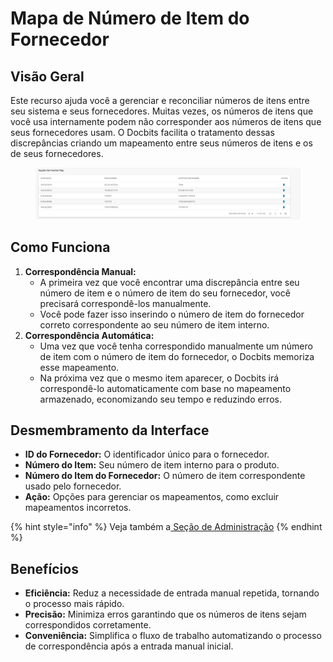 # Mapa de Número de Item do Fornecedor

## **Visão Geral**

Este recurso ajuda você a gerenciar e reconciliar números de itens entre seu sistema e seus fornecedores. Muitas vezes, os números de itens que você usa internamente podem não corresponder aos números de itens que seus fornecedores usam. O Docbits facilita o tratamento dessas discrepâncias criando um mapeamento entre seus números de itens e os de seus fornecedores.

<figure><img src="../../../.gitbook/assets/supplier-item-number-map.png" alt=""><figcaption></figcaption></figure>

## **Como Funciona**

1. **Correspondência Manual:**
   * A primeira vez que você encontrar uma discrepância entre seu número de item e o número de item do seu fornecedor, você precisará correspondê-los manualmente.
   * Você pode fazer isso inserindo o número de item do fornecedor correto correspondente ao seu número de item interno.
2. **Correspondência Automática:**
   * Uma vez que você tenha correspondido manualmente um número de item com o número de item do fornecedor, o Docbits memoriza esse mapeamento.
   * Na próxima vez que o mesmo item aparecer, o Docbits irá correspondê-lo automaticamente com base no mapeamento armazenado, economizando seu tempo e reduzindo erros.

## **Desmembramento da Interface**

* **ID do Fornecedor:** O identificador único para o fornecedor.
* **Número do Item:** Seu número de item interno para o produto.
* **Número do Item do Fornecedor:** O número de item correspondente usado pelo fornecedor.
* **Ação:** Opções para gerenciar os mapeamentos, como excluir mapeamentos incorretos.

{% hint style="info" %}
Veja também a[ Seção de Administração](broken-reference)
{% endhint %}

## **Benefícios**

* **Eficiência:** Reduz a necessidade de entrada manual repetida, tornando o processo mais rápido.
* **Precisão:** Minimiza erros garantindo que os números de itens sejam correspondidos corretamente.
* **Conveniência:** Simplifica o fluxo de trabalho automatizando o processo de correspondência após a entrada manual inicial.
